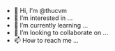 - 👋 Hi, I’m @thucvm
- 👀 I’m interested in ...
- 🌱 I’m currently learning ...
- 💞️ I’m looking to collaborate on ...
- 📫 How to reach me ...

<!---
thucvm/thucvm is a ✨ special ✨ repository because its `README.md` (this file) appears on your GitHub profile.
You can click the Preview link to take a look at your changes.
--->
